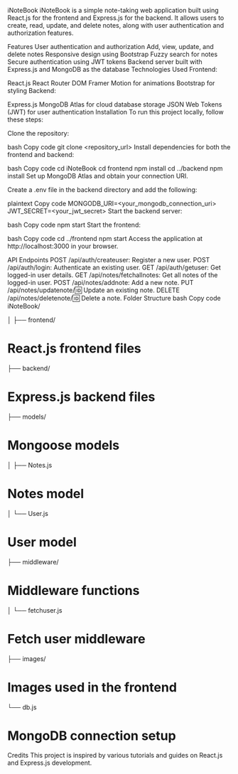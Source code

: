 iNoteBook
iNoteBook is a simple note-taking web application built using React.js for the frontend and Express.js for the backend. It allows users to create, read, update, and delete notes, along with user authentication and authorization features.

Features
User authentication and authorization
Add, view, update, and delete notes
Responsive design using Bootstrap
Fuzzy search for notes
Secure authentication using JWT tokens
Backend server built with Express.js and MongoDB as the database
Technologies Used
Frontend:

React.js
React Router DOM
Framer Motion for animations
Bootstrap for styling
Backend:

Express.js
MongoDB Atlas for cloud database storage
JSON Web Tokens (JWT) for user authentication
Installation
To run this project locally, follow these steps:

Clone the repository:

bash
Copy code
git clone <repository_url>
Install dependencies for both the frontend and backend:

bash
Copy code
cd iNoteBook
cd frontend
npm install
cd ../backend
npm install
Set up MongoDB Atlas and obtain your connection URI.

Create a .env file in the backend directory and add the following:

plaintext
Copy code
MONGODB_URI=<your_mongodb_connection_uri>
JWT_SECRET=<your_jwt_secret>
Start the backend server:

bash
Copy code
npm start
Start the frontend:

bash
Copy code
cd ../frontend
npm start
Access the application at http://localhost:3000 in your browser.

API Endpoints
POST /api/auth/createuser: Register a new user.
POST /api/auth/login: Authenticate an existing user.
GET /api/auth/getuser: Get logged-in user details.
GET /api/notes/fetchallnotes: Get all notes of the logged-in user.
POST /api/notes/addnote: Add a new note.
PUT /api/notes/updatenote/:id: Update an existing note.
DELETE /api/notes/deletenote/:id: Delete a note.
Folder Structure
bash
Copy code
iNoteBook/

│
├── frontend/  
# React.js frontend files
├── backend/   
# Express.js backend files
├── models/    
# Mongoose models

│   ├── Notes.js   
# Notes model
│   └── User.js    
# User model
├── middleware/     
# Middleware functions
│   └── fetchuser.js   
# Fetch user middleware
├── images/        
# Images used in the frontend
└── db.js          
# MongoDB connection setup
Credits
This project is inspired by various tutorials and guides on React.js and Express.js development.
